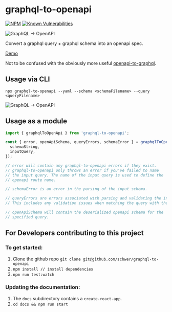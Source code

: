 # graphql-to-openapi

[![NPM](https://img.shields.io/npm/v/graphql-to-openapi.svg)](https://npmjs.com/graphql-to-openapi)
[![Known Vulnerabilities](https://snyk.io/test/github/schwer/graphql-to-openapi/badge.svg)](https://snyk.io/test/github/schwer/graphql-to-openapi)

<img alt="GraphQL → OpenAPI" src="https://raw.github.com/schwer/graphql-to-openapi/master/docs/src/logo.svg?sanitize=true">

Convert a graphql query + graphql schema into an openapi spec.

[Demo](https://schwer.github.io/graphql-to-openapi)

Not to be confused with the obviously more useful
[openapi-to-graphql](https://github.com/ibm/openapi-to-graphql).

## Usage via CLI

```
npx graphql-to-openapi --yaml --schema <schemaFilename> --query <queryFilename>
```

<img alt="GraphQL → OpenAPI" src="https://raw.github.com/schwer/graphql-to-openapi/master/static/usage.gif">

## Usage as a module

```typescript
import { graphqlToOpenApi } from 'graphql-to-openapi';

const { error, openApiSchema, queryErrors, schemaError } = graphqlToOpenApi({
  schemaString,
  inputQuery,
});

// error will contain any graphql-to-openapi errors if they exist.
// graphql-to-openapi only throws an error if you've failed to name
// the input query. The name of the input query is used to define the
// openapi route name.

// schemaError is an error in the parsing of the input schema.

// queryErrors are errors associated with parsing and validating the input query.
// This includes any validation issues when matching the query with the schema.

// openApiSchema will contain the deserialized openapi schema for the
// specified query.
```

## For Developers contributing to this project

### To get started:

1. Clone the github repo `git clone git@github.com/schwer/graphql-to-openapi`
1. `npm install // install dependencies`
1. `npm run test:watch`

### Updating the documentation:

1. The `docs` subdirectory contains a `create-react-app`.
1. `cd docs && npm run start`

